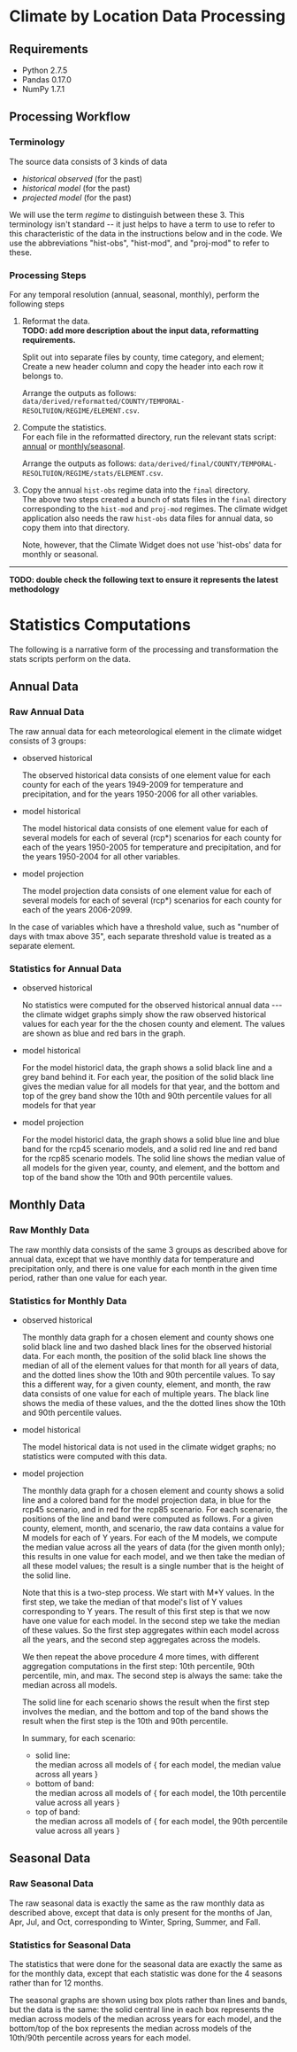 # Climate by Location Data Processing
## Requirements
- Python 2.7.5
- Pandas 0.17.0
- NumPy 1.7.1

## Processing Workflow

### Terminology
The source data consists of 3 kinds of data

  * *historical observed*  (for the past)
  * *historical model*  (for the past)
  * *projected model*  (for the past)

We will use the term *regime* to distinguish between these 3.  This
terminology isn't standard -- it just helps to have a term to use to
refer to this characteristic of the data in the instructions below and
in the code.  We use the abbreviations "hist-obs", "hist-mod", and
"proj-mod" to refer to these.

### Processing Steps
For any temporal resolution (annual, seasonal, monthly), perform the following steps

1. Reformat the data.  
   **TODO: add more description about the input data, reformatting requirements.**

   Split out into separate files by county, time category, and element;
   Create a new header column and copy the header into each row it belongs to.

   Arrange the outputs as follows:
   `data/derived/reformatted/COUNTY/TEMPORAL-RESOLTUION/REGIME/ELEMENT.csv`.

2. Compute the statistics.  
   For each file in the reformatted directory, run the relevant stats script: [annual](stats-annual) or [monthly/seasonal](stats-ms).

   Arrange the outputs as follows:
   `data/derived/final/COUNTY/TEMPORAL-RESOLTUION/REGIME/stats/ELEMENT.csv`.

3. Copy the annual `hist-obs` regime data into the `final` directory.  
   The above two steps created a bunch of stats files in the `final` directory corresponding
   to the `hist-mod` and `proj-mod` regimes.  The climate widget application also needs
   the raw `hist-obs` data files for annual data, so copy them into that directory.

   Note, however, that the Climate Widget does not use 'hist-obs' data for monthly or seasonal.

---
**TODO: double check the following text to ensure it represents the latest methodology**

# Statistics Computations
The following is a narrative form of the processing and transformation the stats scripts perform on the data.

## Annual Data

### Raw Annual Data
The raw annual data for each meteorological element in the climate widget consists of 3 groups:

 * observed historical  

   The observed historical data consists of one element value for each county for each
   of the years 1949-2009 for temperature and precipitation, and for the years
   1950-2006 for all other variables.

 * model historical  

   The model historical data consists of one element value for each of several models
   for each of several (rcp*) scenarios for each county for each of the years 1950-2005
   for temperature and precipitation, and for the years 1950-2004 for all other
   variables.

 * model projection  

   The model projection data consists of one element value for each of several models
   for each of several (rcp*) scenarios for each county for each of the years 2006-2099.

In the case of variables which have a threshold value, such as "number of days with tmax
above 35", each separate threshold value is treated as a separate element.

### Statistics for Annual Data

 * observed historical  

   No statistics were computed for the observed historical annual data --- the climate widget
   graphs simply show the raw observed historical values for each year for the the chosen
   county and element.  The values are shown as blue and red bars in the graph.

 * model historical  

   For the model historicl data, the graph shows a solid black line
   and a grey band behind it.  For each year, the position of the
   solid black line gives the median value for all models for that
   year, and the bottom and top of the grey band show the 10th and
   90th percentile values for all models for that year

 * model projection

   For the model historicl data, the graph shows a solid blue line and blue
   band for the rcp45 scenario models, and a solid red line and red band
   for the rcp85 scenario models.  The solid line shows the median value
   of all models for the given year, county, and element, and the bottom
   and top of the band show the 10th and 90th percentile values.

## Monthly Data

### Raw Monthly Data

The raw monthly data consists of the same 3 groups as described above for
annual data, except that we have monthly data for temperature and precipitation
only, and there is one value for each month in the given time period, rather
than one value for each year.

### Statistics for Monthly Data

 * observed historical  

   The monthly data graph for a chosen element and county shows one solid black line
   and two dashed black lines for the observed historial data.  For each month, the
   position of the solid black line shows the median of all of the element values
   for that month for all years of data, and the dotted lines show the 10th and 90th
   percentile values.  To say this a different way, for a given county, element, and
   month, the raw data consists of one value for each of multiple years.  The black
   line shows the media of these values, and the the dotted lines show the 10th and 90th
   percentile values.

 * model historical  

   The model historical data is not used in the climate widget graphs; no statistics
   were computed with this data.

 * model projection

   The monthly data graph for a chosen element and county shows a solid line
   and a colored band for the model projection data, in blue for the rcp45 scenario,
   and in red for the rcp85 scenario.  For each scenario, the positions of
   the line and band were computed as follows.  For a given county, element,
   month, and scenario, the raw data contains a value for M models for each
   of Y years.  For each of the M models, we compute the median value
   across all the years of data (for the given month only); this results in one
   value for each model, and we then take the median of all these model values;
   the result is a single number that is the height of the solid line.

   Note that this is a two-step process.  We start with M*Y values.  In the first
   step, we take the median of that model's list of Y values corresponding to Y years.
   The result of this first step is that we now have one value for each model.
   In the second step we take the median of these values.  So the first step
   aggregates within each model across all the years, and the second step
   aggregates across the models.

   We then repeat the above procedure 4 more times, with different aggregation
   computations in the first step: 10th percentile, 90th percentile, min, and max.
   The second step is always the same: take the median across all models.

   The solid line for each scenario shows the result when the first step involves
   the median, and the bottom and top of the band shows the result when the
   first step is the 10th and 90th percentile.

   In summary, for each scenario:

     * solid line:  
       the median across all models of { for each model, the median value across all years }
     * bottom of band:  
       the median across all models of { for each model, the 10th percentile value across all years }
     * top of band:  
       the median across all models of { for each model, the 90th percentile value across all years }


## Seasonal Data

### Raw Seasonal Data

The raw seasonal data is exactly the same as the raw monthly data as described above,
except that data is only present for the months of Jan, Apr, Jul, and Oct, corresponding
to Winter, Spring, Summer, and Fall.

### Statistics for Seasonal Data

The statistics that were done for the seasonal data are exactly the same as for
the monthly data, except that each statistic was done for the 4 seasons rather
than for 12 months.

The seasonal graphs are shown using box plots rather than lines and
bands, but the data is the same: the solid central line in each box
represents the median across models of the median across years for
each model, and the bottom/top of the box represents the median across
models of the 10th/90th percentile across years for each model.
